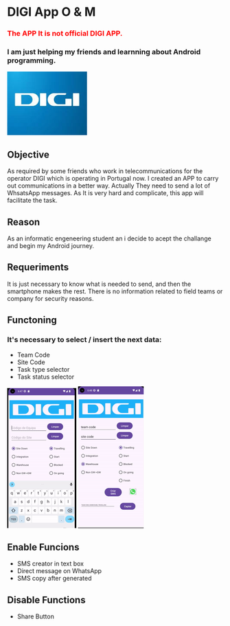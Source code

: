 # DIGI App O & M
### <span style="color:red">The APP It is not official DIGI APP.
### I am just helping my friends and learnning about Android programming.

![Carregando...](readmeFiles/digi_logo.jpeg)
## Objective
As required by some friends who work in telecommunications for the operator DIGI which is operating in Portugal now. I created an APP to carry out communications in a better way.
Actually They need to send a lot of WhsatsApp messages. As It is very hard and complicate, this app will facilitate the task.

## Reason
As an informatic engeneering student an i decide to acept the challange and begin my Android journey.

## Requeriments
It is just necessary to know what is needed to send, and then the smartphone makes the rest.
There is no information related to field teams or company for security reasons.

## Functoning
### It's necessary to select / insert the next data:

* Team Code
* Site Code
* Task type selector
* Task status selector

![Carregando...](readmeFiles/apresentation.gif) ![Carregando...](readmeFiles/apresentation2.gif)

## Enable Funcions
 
* SMS creator in text box
* Direct message on WhatsApp
* SMS copy after generated

## Disable Functions

* Share Button

